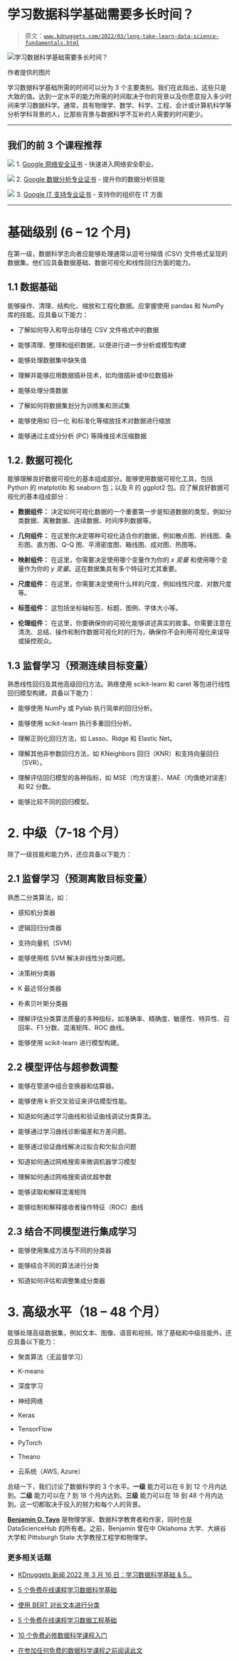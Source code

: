 # 学习数据科学基础需要多长时间？

> 原文：[`www.kdnuggets.com/2022/03/long-take-learn-data-science-fundamentals.html`](https://www.kdnuggets.com/2022/03/long-take-learn-data-science-fundamentals.html)

![学习数据科学基础需要多长时间？](img/df08b1626ee950fdf86eb2e0fa821ab2.png)

作者提供的图片

学习数据科学基础所需的时间可以分为 3 个主要类别。我们在此指出，这些只是大致的值。达到一定水平的能力所需的时间取决于你的背景以及你愿意投入多少时间来学习数据科学。通常，具有物理学、数学、科学、工程、会计或计算机科学等分析学科背景的人，比那些背景与数据科学不互补的人需要的时间更少。

* * *

## 我们的前 3 个课程推荐

![](img/0244c01ba9267c002ef39d4907e0b8fb.png) 1\. [Google 网络安全证书](https://www.kdnuggets.com/google-cybersecurity) - 快速进入网络安全职业。

![](img/e225c49c3c91745821c8c0368bf04711.png) 2\. [Google 数据分析专业证书](https://www.kdnuggets.com/google-data-analytics) - 提升你的数据分析技能

![](img/0244c01ba9267c002ef39d4907e0b8fb.png) 3\. [Google IT 支持专业证书](https://www.kdnuggets.com/google-itsupport) - 支持你的组织在 IT 方面

* * *

# **基础级别 (6 – 12 个月)**

在第一级，数据科学志向者应能够处理通常以逗号分隔值 (CSV) 文件格式呈现的数据集。他们应具备数据基础、数据可视化和线性回归方面的能力。

## **1.1 数据基础**

能够操作、清理、结构化、缩放和工程化数据。应掌握使用 pandas 和 NumPy 库的技能。应具备以下能力：

+   了解如何导入和导出存储在 CSV 文件格式中的数据

+   能够清理、整理和组织数据，以便进行进一步分析或模型构建

+   能够处理数据集中缺失值

+   理解并能够应用数据插补技术，如均值插补或中位数插补

+   能够处理分类数据

+   了解如何将数据集划分为训练集和测试集

+   能够使用如 归一化 和标准化等缩放技术对数据进行缩放

+   能够通过主成分分析 (PC) 等降维技术压缩数据

## **1.2\. 数据可视化**

能够理解良好数据可视化的基本组成部分。能够使用数据可视化工具，包括 Python 的 matplotlib 和 seaborn 包；以及 R 的 ggplot2 包。应了解良好数据可视化的基本组成部分：

+   **数据组件：** 决定如何可视化数据的一个重要第一步是知道数据的类型，例如分类数据、离散数据、连续数据、时间序列数据等。

+   **几何组件：** 在这里你决定哪种可视化适合你的数据，例如散点图、折线图、条形图、直方图、Q-Q 图、平滑密度图、箱线图、成对图、热图等。

+   **映射组件：** 在这里，你需要决定使用哪个变量作为你的 *x 变量* 和使用哪个变量作为你的 *y 变量*。这在数据集具有多个特征时尤其重要。

+   **尺度组件：** 在这里，你需要决定使用什么样的尺度，例如线性尺度、对数尺度等。

+   **标签组件：** 这包括坐标轴标签、标题、图例、字体大小等。

+   **伦理组件：** 在这里，你要确保你的可视化能够讲述真实的故事。你需要注意在清洗、总结、操作和制作数据可视化时的行为，确保你不会利用可视化来误导或操控观众。

## **1.3 监督学习（预测连续目标变量）**

熟悉线性回归及其他高级回归方法。熟练使用 scikit-learn 和 caret 等包进行线性回归模型构建。具备以下能力：

+   能够使用 NumPy 或 Pylab 执行简单的回归分析。

+   能够使用 scikit-learn 执行多重回归分析。

+   理解正则化回归方法，如 Lasso、Ridge 和 Elastic Net。

+   理解其他非参数回归方法，如 KNeighbors 回归（KNR）和支持向量回归（SVR）。

+   理解评估回归模型的各种指标，如 MSE（均方误差）、MAE（均值绝对误差）和 R2 分数。

+   能够比较不同的回归模型。

# **2. 中级（7-18 个月）**

除了一级技能和能力外，还应具备以下能力：

## **2.1 监督学习（预测离散目标变量）**

熟悉二分类算法，如：

+   感知机分类器

+   逻辑回归分类器

+   支持向量机（SVM）

+   能够使用核 SVM 解决非线性分类问题。

+   决策树分类器

+   K 最近邻分类器

+   朴素贝叶斯分类器

+   理解评估分类算法质量的多种指标，如准确率、精确度、敏感性、特异性、召回率、F1 分数、混淆矩阵、ROC 曲线。

+   能够使用 scikit-learn 进行模型构建。

## **2.2 模型评估与超参数调整**

+   能够在管道中组合变换器和估算器。

+   能够使用 k 折交叉验证来评估模型性能。

+   知道如何通过学习曲线和验证曲线调试分类算法。

+   能够通过学习曲线诊断偏差和方差问题。

+   能够通过验证曲线解决过拟合和欠拟合问题

+   知道如何通过网格搜索来微调机器学习模型

+   理解如何通过网格搜索调优超参数

+   能够读取和解释混淆矩阵

+   能够绘制和解释接收者操作特征（ROC）曲线

## **2.3 结合不同模型进行集成学习**

+   能够使用集成方法与不同的分类器

+   能够结合不同的算法进行分类

+   知道如何评估和调整集成分类器

# **3\. 高级水平（18 – 48 个月）**

能够处理高级数据集，例如文本、图像、语音和视频。除了基础和中级技能外，还应具备以下能力：

+   聚类算法（无监督学习）

+   K-means

+   深度学习

+   神经网络

+   Keras

+   TensorFlow

+   PyTorch

+   Theano

+   云系统（AWS, Azure）

总结一下，我们讨论了数据科学的 3 个水平。**一级** 能力可以在 6 到 12 个月内达到。**二级** 能力可以在 7 到 18 个月内达到。**三级** 能力可以在 18 到 48 个月内达到。这一切都取决于投入的努力和每个人的背景。

**[Benjamin O. Tayo](https://www.linkedin.com/in/benjamin-o-tayo-ph-d-a2717511/)** 是物理学家、数据科学教育者和作家，同时也是 DataScienceHub 的所有者。之前，Benjamin 曾在中 Oklahoma 大学、大峡谷大学和 Pittsburgh State 大学教授工程学和物理学。

### 更多相关话题

+   [KDnuggets 新闻 2022 年 3 月 16 日：学习数据科学基础 & 5…](https://www.kdnuggets.com/2022/n11.html)

+   [5 个免费在线课程学习数据科学基础](https://www.kdnuggets.com/5-free-online-courses-to-learn-data-science-fundamentals)

+   [使用 BERT 对长文本进行分类](https://www.kdnuggets.com/2022/02/classifying-long-text-documents-bert.html)

+   [5 个免费在线课程学习数据工程基础](https://www.kdnuggets.com/5-free-online-courses-to-learn-data-engineering-fundamentals)

+   [10 个免费必修数据科学课程入门](https://www.kdnuggets.com/10-free-must-take-data-science-courses-to-get-started)

+   [在参加任何免费的数据科学课程之前阅读此文](https://www.kdnuggets.com/read-this-before-you-take-any-free-data-science-course)
